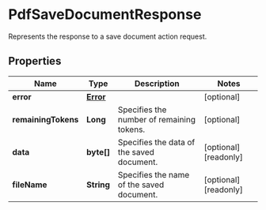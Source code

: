 

# PdfSaveDocumentResponse

Represents the response to a save document action request.
## Properties

Name | Type | Description | Notes
------------ | ------------- | ------------- | -------------
**error** | [**Error**](Error.md) |  |  [optional]
**remainingTokens** | **Long** | Specifies the number of remaining tokens. |  [optional]
**data** | **byte[]** | Specifies the data of the saved document. |  [optional] [readonly]
**fileName** | **String** | Specifies the name of the saved document. |  [optional] [readonly]




